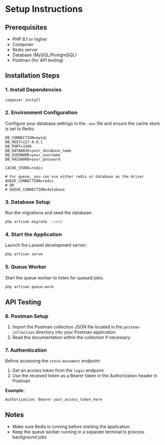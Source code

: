 # Setup Instructions

## Prerequisites
- PHP 8.1 or higher
- Composer
- Redis server
- Database (MySQL/PostgreSQL)
- Postman (for API testing)

## Installation Steps

### 1. Install Dependencies
```bash
composer install
```

### 2. Environment Configuration
Configure your database settings in the `.env` file and ensure the cache store is set to Redis:

```env
DB_CONNECTION=mysql
DB_HOST=127.0.0.1
DB_PORT=3306
DB_DATABASE=your_database_name
DB_USERNAME=your_username
DB_PASSWORD=your_password

CACHE_STORE=redis

# For queue, you can use either redis or database as the driver
QUEUE_CONNECTION=redis
# OR
# QUEUE_CONNECTION=database
```

### 3. Database Setup
Run the migrations and seed the database:
```bash
php artisan migrate --seed
```

### 4. Start the Application
Launch the Laravel development server:
```bash
php artisan serve
```

### 5. Queue Worker
Start the queue worker to listen for queued jobs:
```bash
php artisan queue:work
```

## API Testing

### 6. Postman Setup
1. Import the Postman collection JSON file located in the `postman-collection` directory into your Postman application
2. Read the documentation within the collection if necessary

### 7. Authentication
Before accessing the `stock-movement` endpoint:
1. Get an access token from the `login` endpoint
2. Use the received token as a Bearer token in the Authorization header in Postman

**Example:**
```
Authorization: Bearer your_access_token_here
```

## Notes
- Make sure Redis is running before starting the application
- Keep the queue worker running in a separate terminal to process background jobs